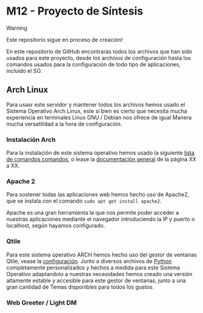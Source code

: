 # M12 - Proyecto de Síntesis
> [!WARNING]  
> Este repositorio sigue en proceso de creación!

En este repositorio de GitHub encontrarás todos los archivos que han sido usados para este proyecto, desde los archivos de configuración hasta los comandos usados para la configuración de todo tipo de aplicaciones, incluído el SO.

## Arch Linux
Para usasr este servidor y mantener todos los archivos hemos usado el Sistema Operativo Arch Linux, este si bien es cierto que necesita mucha experiencia en terminales Linux GNU / Debian nos ofrece de igual Manera mucha versatilidad a la hora de configuración.

### Instalación Arch

Para la instalación de este sistema operativo hemos usado la siguiente [lista de comandos comandos](https://docs.google.com/document/d/1PCI3X_GeILUVKZWFjRZFN7CHKRcyyJ6n-PJcGTt3bFo/edit?usp=sharing), o lease la [documentación general](https://docs.google.com) de la página XX a XX.

### Apache 2

Para sostener todas las aplicaciones web hemos hecho uso de Apache2, que se instala con el comando
`sudo apt get install apache2`.

Apache es una gran herramienta la que nos permite poder acceder a nuestras aplicaciones mediante el navegador introduciendo la IP y puerto o localhost, según hayamos configurado.

### Qtile

Para este sistema operativo ARCH hemos hecho uso del gestor de ventanas Qtile, vease la [configuración](https://github.com/MarioCuenca22/dotfiles/blob/main/.config/qtile). Junto a diversos archivos de [Python](https://github.com/MarioCuenca22/dotfiles/blob/main/.config/qtile/settings) completamente personalizados y hechos a medida para este Sistema Operativo adaptandolo a nuestras necesidades hemos creado una versión altamente estable y accesible para este gestor de ventanas, junto a una gran cantidad de Temas disponibles para todos los gustos.

### Web Greeter / Light DM

